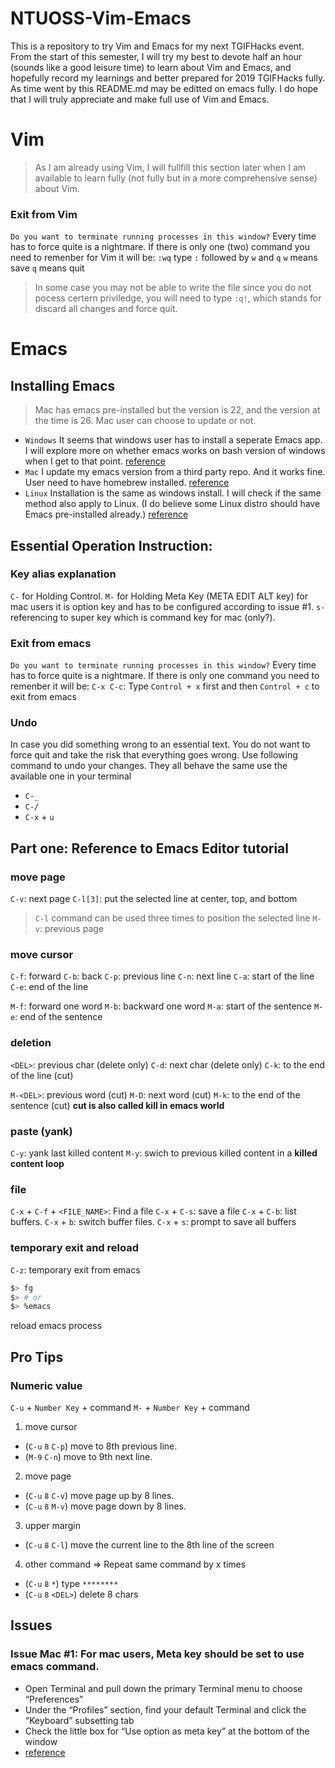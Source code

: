 # NTUOSS-Vim-Emacs
This is a repository to try Vim and Emacs for my next TGIFHacks event.
From the start of this semester, I will try my best to devote half an hour (sounds like a good leisure time) to learn about Vim and Emacs, and hopefully record my learnings and better prepared for 2019 TGIFHacks fully.
As time went by this README.md may be editted on emacs fully. I do hope that I will truly appreciate and make full use of Vim and Emacs. 

# Vim
> As I am already using Vim, I will fullfill this section later when I am available to learn fully (not fully but in a  more comprehensive sense) about Vim.
### Exit from Vim
`Do you want to terminate running processes in this window?`
Every time has to force quite is a nightmare.
If there is only one (two) command you need to remenber for Vim it will be:
`:wq` type `:` followed by `w` and `q`
`w` means save
`q` means quit
> In some case you may not be able to write the file since you do not pocess certern priviledge, you will need to type `:q!`, which stands for discard all changes and force quit.

# Emacs
## Installing Emacs
> Mac has emacs pre-installed but the version is 22, and the version at the time is 26. Mac user can choose to update or not.
* `Windows` It seems that windows user has to install a seperate Emacs app. I will explore more on whether emacs works on bash version of windows when I get to that point. [reference](http://gnu.c3sl.ufpr.br/ftp/emacs/)
* `Mac` I update my emacs version from a third party repo. And it works fine. User need to have homebrew installed. [reference](https://github.com/railwaycat/homebrew-emacsmacport)
* `Linux` Installation is the same as windows install. I will check if the same method also apply to Linux. (I do believe some Linux distro should have Emacs pre-installed already.) [reference](http://gnu.c3sl.ufpr.br/ftp/emacs/)

## Essential Operation Instruction:

### Key alias explanation
`C-` for Holding Control.
`M-` for Holding Meta Key (META EDIT ALT key) for mac users it is option key and has to be configured according to issue #1.
`s-` referencing to super key which is command key for mac (only?).

### Exit from emacs
`Do you want to terminate running processes in this window?`
Every time has to force quite is a nightmare.
If there is only one command you need to remenber it will be:
`C-x C-c`: Type `Control + x` first and then `Control + c` to exit from emacs

### Undo
In case you did something wrong to an essential text. You do not want to force quit and take the risk that everything goes wrong.
Use following command to undo your changes.
They all behave the same use the available one in your terminal
* `C-_`
* `C-/`
* `C-x` + `u`

## Part one: Reference to Emacs Editor tutorial

### move page
`C-v`: next page
`C-l[3]`: put the selected line at center, top, and bottom
> `C-l` command can be used three times to position the selected line
`M-v`: previous page

### move cursor
`C-f`: forward
`C-b`: back
`C-p`: previous line
`C-n`: next line
`C-a`: start of the line
`C-e`: end of the line

`M-f`: forward one word
`M-b`: backward one word
`M-a`: start of the sentence
`M-e`: end of the sentence

### deletion
`<DEL>`: previous char (delete only)
`C-d`: next char (delete only)
`C-k`: to the end of the line (cut)

`M-<DEL>`: previous word (cut)
`M-D`: next word (cut)
`M-k`: to the end of the sentence (cut)
**cut is also called kill in emacs world**

### paste (yank)
`C-y`: yank last killed content
`M-y`: swich to previous killed content in a **killed content loop**

### file
`C-x` + `C-f` + `<FILE_NAME>`: Find a file
`C-x` + `C-s`: save a file
`C-x` + `C-b`: list buffers.
`C-x` + `b`: switch buffer files.
`C-x` + `s`: prompt to save all buffers

### temporary exit and reload
`C-z`: temporary exit from emacs
```bash
$> fg
$> # or 
$> %emacs
```
reload emacs process


## Pro Tips
### Numeric value
`C-u` + `Number Key` + command
`M-` + `Number Key` + command
1. move cursor
 - (`C-u` `8` `C-p`) move to 8th previous line. <Recommended>
 - (`M-9` `C-n`) move to 9th next line.
2. move page 
 - (`C-u` `8` `C-v`) move page up by 8 lines.
 - (`C-u` `8` `M-v`) move page down by 8 lines.
3. upper margin
 - (`C-u` `8` `C-l`) move the current line to the 8th line of the screen
4. other command => Repeat same command by x times
 - (`C-u` `8` `*`) type `********`
 - (`C-u` `8` `<DEL>`) delete 8 chars
 
  
## Issues

### Issue **Mac** #1: For mac users, Meta key should be set to use emacs command.
* Open Terminal and pull down the primary Terminal menu to choose “Preferences”
* Under the “Profiles” section, find your default Terminal and click the “Keyboard” subsetting tab
* Check the little box for “Use option as meta key” at the bottom of the window
* [reference](http://osxdaily.com/2013/02/01/use-option-as-meta-key-in-mac-os-x-terminal/)

